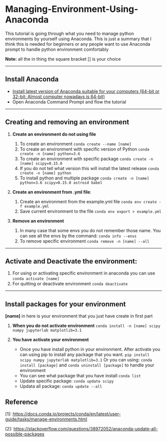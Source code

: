 # Managing-Environment-Using-Anaconda
This tutorial is going through what you need to manage python environments by yourself using Anaconda. This is just a summary that I think this is needed for beginners or any people want to use Anaconda prompt to handle python environment comfortably

**Note:** all the in thing the square bracket [] is your choice

---
## Install Anaconda
- [Install latest version of Anaconda suitable for your computers (64-bit or 32-bit: Almost computer nowadays is 64-bit)](https://www.anaconda.com/products/individual)
- Open Anaconda Command Prompt and flow the tutorial

---
## Creating and removing an environment

1. **Create an environment do not using file**
   1. To create an environment
    ``conda create --name [name]``
   2. To create an environment with specific version of Python
    ``conda create -n [name] python=3.6``
   3. To create an environment with specific package
    ``conda create -n [name] scipy=0.15.0``
    4. If you do not tell what version this will install the latest release
    ``conda create -n [name] python``
    5. To install python and multiple package
    ``conda create -n [name] python=3.6 scipy=0.15.0 astroid babel``

2. **Create an environment from .yml file**:
    1. Create an environment from the example.yml file
    ``conda env create -f example.yml``
    2. Save current environment to the file
    ``conda env export > example.yml``

3. **Remove an environment**
    1. In many case that some envs you do not remember those name. You can see all the envs by the command:
    ``conda info --envs``
    2. To remove specific environment
    ``conda remove -n [name] --all``

---
## Activate and Deactivate the environment:
1. For using or activating specific environment in anaconda you can use
    ``conda activate [name]``
2. For quitting or deactivate environment
    ``conda deactivate``

---

## Install packages for your environment

**\[name]** in here is your environment that you just have create in first part

1. **When you do not activate environment**
   ``conda install -n [name] scipy numpy jupyterlab matplotlib=3.1``

2. **You have activate your environment**
   - Once you have install python in your environment. After activate you can using pip to install any package that you want.
      ``pip install scipy numpy jupyterlab matplotlib=3.1``
      Or you can using:
        ``conda install [package]`` and ``conda uninstall [package]`` to handle your environment
    - You can see what package that you have install
      ``conda list``
    - Update specific package:
      ``conda update scipy ``
    - Updata all package:
      ``conda update --all``



## Reference
\[1]: https://docs.conda.io/projects/conda/en/latest/user-guide/tasks/manage-environments.html

\[2]: https://stackoverflow.com/questions/38972052/anaconda-update-all-possible-packages
